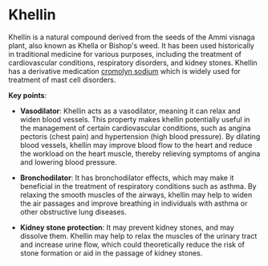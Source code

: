 # Khellin

Khellin is a natural compound derived from the seeds of the Ammi visnaga plant, also known as Khella or Bishop's weed. It has been used historically in traditional medicine for various purposes, including the treatment of cardiovascular conditions, respiratory disorders, and kidney stones. Khellin has a derivative medication [cromolyn sodium](../cromolyn-sodium/) which is widely used for treatment of mast cell disorders.

**Key points**:

* **Vasodilator**: Khellin acts as a vasodilator, meaning it can relax and widen blood vessels. This property makes khellin potentially useful in the management of certain cardiovascular conditions, such as angina pectoris (chest pain) and hypertension (high blood pressure). By dilating blood vessels, khellin may improve blood flow to the heart and reduce the workload on the heart muscle, thereby relieving symptoms of angina and lowering blood pressure.

* **Bronchodilator**: It has bronchodilator effects, which may make it beneficial in the treatment of respiratory conditions such as asthma. By relaxing the smooth muscles of the airways, khellin may help to widen the air passages and improve breathing in individuals with asthma or other obstructive lung diseases.

* **Kidney stone protection**: It may prevent kidney stones, and may dissolve them. Khellin may help to relax the muscles of the urinary tract and increase urine flow, which could theoretically reduce the risk of stone formation or aid in the passage of kidney stones.
